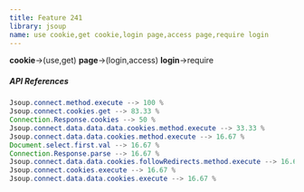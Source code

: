 ```yaml
---
title: Feature 241
library: jsoup
name: use cookie,get cookie,login page,access page,require login
---
```


**cookie**->(use,get) **page**->(login,access) **login**->require 

##### API References

```java
Jsoup.connect.method.execute --> 100 %
Jsoup.connect.cookies.get --> 83.33 %
Connection.Response.cookies --> 50 %
Jsoup.connect.data.data.data.cookies.method.execute --> 33.33 %
Jsoup.connect.data.data.cookies.method.execute --> 16.67 %
Document.select.first.val --> 16.67 %
Connection.Response.parse --> 16.67 %
Jsoup.connect.data.data.cookies.followRedirects.method.execute --> 16.67 %
Jsoup.connect.cookies.execute --> 16.67 %
Jsoup.connect.data.data.cookies.execute --> 16.67 %
```
